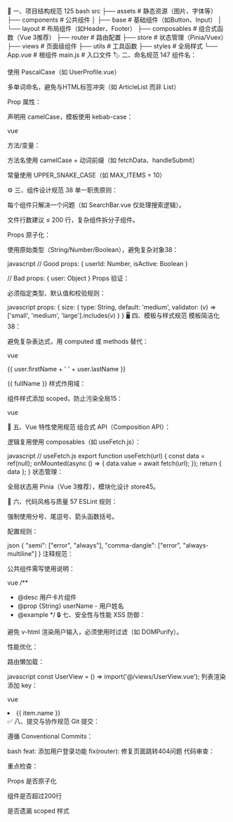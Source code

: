 📁 一、项目结构规范 125
bash
src
├── assets              # 静态资源（图片、字体等）
├── components          # 公共组件
│   ├── base            # 基础组件（如Button、Input）
│   └── layout          # 布局组件（如Header、Footer）
├── composables         # 组合式函数（Vue 3推荐）
├── router              # 路由配置
├── store               # 状态管理（Pinia/Vuex）
├── views               # 页面级组件
├── utils               # 工具函数
├── styles              # 全局样式
└── App.vue             # 根组件
main.js                 # 入口文件
🏷️ 二、命名规范 147
组件名：

使用 PascalCase（如 UserProfile.vue）

多单词命名，避免与HTML标签冲突（如 ArticleList 而非 List）

Prop 属性：

声明用 camelCase，模板使用 kebab-case：

vue
<script setup>
defineProps({ userName: String })  // camelCase
</script>
<template>
  <user-card user-name="Alice" />  <!-- kebab-case -->
</template>
方法/变量：

方法名使用 camelCase + 动词前缀（如 fetchData、handleSubmit）

常量使用 UPPER_SNAKE_CASE（如 MAX_ITEMS = 10）

⚙️ 三、组件设计规范 38
单一职责原则：

每个组件只解决一个问题（如 SearchBar.vue 仅处理搜索逻辑）。

文件行数建议 ≤ 200 行，复杂组件拆分子组件。

Props 原子化：

使用原始类型（String/Number/Boolean），避免复杂对象38：

javascript
// Good
props: { userId: Number, isActive: Boolean }

// Bad
props: { user: Object }
Props 验证：

必须指定类型、默认值和校验规则：

javascript
props: {
  size: {
    type: String,
    default: 'medium',
    validator: (v) => ['small', 'medium', 'large'].includes(v)
  }
}
🖥️ 四、模板与样式规范
模板简洁化 38：

避免复杂表达式，用 computed 或 methods 替代：

vue
<!-- Bad -->
{{ user.firstName + ' ' + user.lastName }}

<!-- Good -->
{{ fullName }}  <!-- computed: { fullName() { ... } } -->
样式作用域：

组件样式添加 scoped，防止污染全局15：

vue
<style scoped>
.card { margin: 16px; }  /* 仅作用于当前组件 */
</style>
🔧 五、Vue 特性使用规范
组合式 API（Composition API）：

逻辑复用使用 composables（如 useFetch.js）：

javascript
// useFetch.js
export function useFetch(url) {
  const data = ref(null);
  onMounted(async () => { data.value = await fetch(url); });
  return { data };
}
状态管理：

全局状态用 Pinia（Vue 3推荐），模块化设计 store45。

🧩 六、代码风格与质量 57
ESLint 规则：

强制使用分号、尾逗号、箭头函数括号。

配置规则：

json
{
  "semi": ["error", "always"],
  "comma-dangle": ["error", "always-multiline"]
}
注释规范：

公共组件需写使用说明：

vue
/**
 * @desc 用户卡片组件
 * @prop {String} userName - 用户姓名
 * @example <user-card user-name="Alice" />
 */
🔒 七、安全性与性能
XSS 防御：

避免 v-html 渲染用户输入，必须使用时过滤（如 DOMPurify）。

性能优化：

路由懒加载：

javascript
const UserView = () => import('@/views/UserView.vue');
列表渲染添加 key：

vue
<li v-for="item in items" :key="item.id">{{ item.name }}</li>
✅ 八、提交与协作规范
Git 提交：

遵循 Conventional Commits：

bash
feat: 添加用户登录功能
fix(router): 修复页面跳转404问题
代码审查：

重点检查：

Props 是否原子化

组件是否超过200行

是否遗漏 scoped 样式